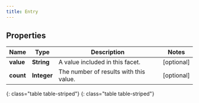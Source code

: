 ```yaml
---
title: Entry
---
```


## Properties

| Name | Type | Description | Notes |
| ------------ | ------------- | ------------- | ------------- |
| **value** | **String** | A value included in this facet. |  [optional] |
| **count** | **Integer** | The number of results with this value. |  [optional] |
{: class="table table-striped"}
{: class="table table-striped"}


